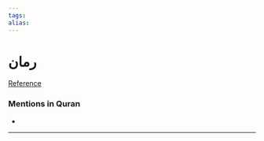 ```yaml
---
tags: 
alias: 
---
```


# رمان

[Reference](https://corpus.quran.com/concept.jsp?id=pomegranate)

### Mentions in Quran
- 

---

